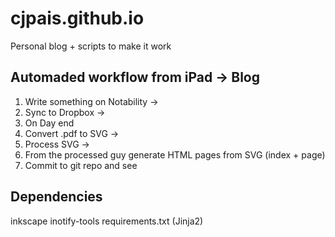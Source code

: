 # cjpais.github.io
Personal blog + scripts to make it work

## Automaded workflow from iPad -> Blog

1. Write something on Notability -> 
2. Sync to Dropbox -> 
3. On Day end
  4. Convert .pdf to SVG -> 
  5. Process SVG -> 
  6. From the processed guy generate HTML pages from SVG (index + page)
  7. Commit to git repo and see

## Dependencies
  inkscape
  inotify-tools
  requirements.txt (Jinja2)
